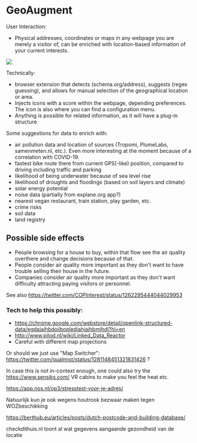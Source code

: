 # GeoAugment

User Interaction:
- Physical addresses, coordinates or maps in any webpage you are merely a visitor of, can be enriched with location-based information of your current interests.
<img src="https://repository-images.githubusercontent.com/149291966/505b9780-7a34-11eb-9c96-a42641968c99">

Technically:
- browser extension that detects (schema.org/address), suggests (regex guessing), and allows for manual selection of the geographical location or area.
- Injects icons with a score within the webpage, depending preferences. The icon is also where you can find a configuration menu.
- Anything is possible for related information, as it will have a plug-in structure

Some suggestions for data to enrich with:
- air pollution data and location of sources (Tropomi, PlumeLabs, samenmeten.nl, etc.). Even more interesting at the moment because of a correlation with COVID-19.
- fastest bike route there from current GPS(-like) position, compared to driving including traffic and parking
- likelihood of being underwater because of sea level rise
- likelihood of droughts and floodings (based on soil layers and climate)
- solar energy potential
- noise data (partially from explane.org app?)
- nearest vegan restaurant, train station, play garden, etc.
- crime risks
- soil data
- land registry

## Possible side effects
- People browsing for a house to buy, within that flow see the air quality overthere and change decisions because of that.
- People consider air quality more important as they don't want to have trouble selling their house in the future.
- Companies consider air quality more important as they don't want difficulty attracting paying visitors or personnel.

See also https://twitter.com/COPInterest/status/1262295444044029953

### Tech to help this possibly:
- https://chrome.google.com/webstore/detail/openlink-structured-data/egdaiaihbdoiibopledjahjaihbmjhdj?hl=en
- http://www.pilod.nl/wiki/Linked_Data_Reactor
- Careful with different map projections

Or should we just use "Map Switcher": https://twitter.com/qualmist/status/1281148451321831426 ?

In case this is not in-context enough, one could also try the https://www.sensiks.com/ VR cabins to make you feel the heat etc.

https://app.nos.nl/op3/stresstest-voor-je-adres/

Natuurlijk kun je ook wegens houtrook bezwaar maken tegen WOZbeschikking

https://berthub.eu/articles/posts/dutch-postcode-and-building-database/

checkdithuis.nl toont al wat gegevens aangaande gezondheid van de locatie
